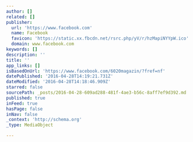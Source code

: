 ```yaml
---
author: []
related: []
publisher:
  url: 'https://www.facebook.com'
  name: Facebook
  favicon: 'https://static.xx.fbcdn.net/rsrc.php/yV/r/hzMapiNYYpW.ico'
  domain: www.facebook.com
keywords: []
description: ''
title: ''
app_links: []
isBasedOnUrl: 'https://www.facebook.com/6020magazin/?fref=nf'
datePublished: '2016-04-28T14:19:21.731Z'
dateModified: '2016-04-28T14:18:46.909Z'
starred: false
sourcePath: _posts/2016-04-28-609ad288-481f-4ae3-b56c-8aff7ef9d392.md
published: true
inFeed: true
hasPage: false
inNav: false
_context: 'http://schema.org'
_type: MediaObject

---
```

